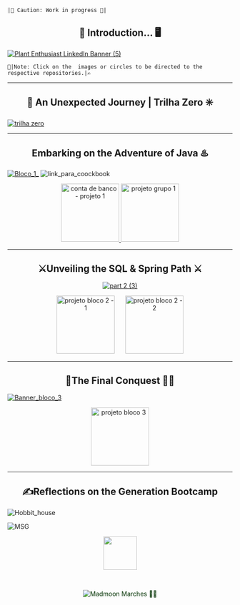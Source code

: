
``|🚨 Caution: Work in progress 🚨| ``



<h2 align="center">🌳 Introduction... 🖥️</h2>
 
[![Plant Enthusiast LinkedIn Banner (5)](https://github.com/caoslourenco/Generation_Bootcamp_Java/assets/18141491/1bed3821-e8c4-4670-85ff-56c69a4016ea)](https://brazil.generation.org/sao-paulo/pessoa-desenvolvedora-web-2/)

``📍|Note: Click on the  images or circles to be directed to the respective repositories.|✍️ ``

***********************************************************************************************************************
<h2 align="center">🚪 An Unexpected Journey | Trilha Zero ✳️</h2>


[![trilha zero](https://github.com/caoslourenco/Generation_Bootcamp_Java/assets/18141491/b6b4d206-ad1c-43db-981c-a312f1ea7477)](https://github.com/caoslourenco/Generation_Bootcamp_Java/tree/main/Trilha_Zero)

***********************************************************************************************************************
<h2 align="center">Embarking on the Adventure of Java ♨️ </h2>
 
[![Bloco_1_](https://github.com/caoslourenco/Generation_Bootcamp_Java/assets/18141491/52b380cb-e5aa-441b-b5fa-c61a03b00f38)](https://github.com/caoslourenco/Generation_Bootcamp_Java/tree/main/Bloco_01)
![link_para_coockbook](https://github.com/caoslourenco/Generation_Bootcamp_Java/assets/18141491/3d5d84d5-52e0-4c97-9288-7673b7319c55)
<p align="center">
  <a href="https://github.com/caoslourenco/contabancaria">
    <img src="https://github.com/caoslourenco/Generation_Bootcamp_Java/assets/18141491/d1800339-5937-4ca1-b23a-c8f06996d805" width="130" alt="conta de banco - projeto 1">
  </a>
  <a href="https://github.com/caoslourenco/contabancaria">
    <img src="https://github.com/caoslourenco/Generation_Bootcamp_Java/assets/18141491/8e5bfcec-11c6-4ded-acd3-1ffa971252ab" width="130" alt="projeto grupo 1">
  </a>
</p>

********************************************************************************************************************************
 <h2 align="center">⚔️Unveiling the SQL & Spring Path ⚔️ </h2>

 <p align="center">
  <a href="https://github.com/caoslourenco/Generation_Bootcamp_Java/tree/main/Bloco_02">
    <img src="https://github.com/caoslourenco/Generation_Bootcamp_Java/assets/18141491/7f2b87d3-fc8f-4236-9110-f1ea1e558b9f" alt="part 2 (3)">
  </a>
</p>
 
<p align="center">
  <a href="https://github.com/caoslourenco/Como_the_llama_GameStore" style="display: inline-block; margin-right: 20px;">
    <img src="https://github.com/caoslourenco/Generation_Bootcamp_Java/assets/18141491/5c41f908-538f-4644-bc73-95c239850c52" width="130" alt="projeto bloco 2 - 1">
  </a>
  <a href="https://github.com/caoslourenco/devExplora" style="display: inline-block;">
    <img src="https://github.com/caoslourenco/Generation_Bootcamp_Java/assets/18141491/a7483913-d439-4f41-b814-e68884e470ac" width="130" alt="projeto bloco 2 - 2">
  </a>
</p>

********************************************************************************************************************************
 <h2 align="center">🏹The Final Conquest 🧙‍♂️</h2>
 

 [![Banner_bloco_3](https://github.com/caoslourenco/Generation_Bootcamp_Java/assets/18141491/4a749720-b8a7-4b3b-827f-233f67f60bd3)](https://github.com/caoslourenco/Generation_Bootcamp_Java/tree/main/Bloco_03)
 

<p align="center">
  <a href="[link_para_projeto_bloco_3]">
    <img src="https://github.com/caoslourenco/Generation_Bootcamp_Java/assets/18141491/b30d0122-b5fb-4779-8508-ad7c2ca0d029" width="130" alt="projeto bloco 3">
  </a>
</p>

<!-- <div align="left">

In the final installment of my journey, I stand at the threshold of React and the realm of the Final Project, yet the path remains obscured, the quest unfinished.

**Access our project:** **🚧 🏗️ 🚧**

### 🌱 About the project
In this chapter of our saga, we embark on a noble endeavor, a platform committed to...

### 🚀 Challenge
As we venture forth, our path is fraught with challenges, yet we press on, determined to overcome...

### 🎯 Our Mission
Our mission is clear: we seek to...

### 💪 Our Vision
Guided by our unwavering vision, we strive to encourage...
</div> 

### 📜 Our Values
Rooted in our principles, our values ​​are...

</div>

-->
********************************************************************************************************************************
 
<h2 align="center">✍️Reflections on the Generation Bootcamp</h2>


![Hobbit_house](https://github.com/caoslourenco/Generation_Bootcamp_Java/assets/18141491/6bf9da58-bccc-46d7-8d0a-9b105e978ac2)
 
![MSG](https://github.com/caoslourenco/Generation_Bootcamp_Java/assets/18141491/7c3f1419-ba61-46b4-a33e-84b9f212bc34)

<p align="center">
  <a href="https://www.linkedin.com/in/camilla-lourenco/">
    <img src="https://github.com/caoslourenco/Generation_Bootcamp_Java/assets/18141491/87a5bad4-0008-48cc-8f9b-c1559a76cf28" width="75">
  </a>
</p>


&nbsp;
<p align="center" style="color: #003100;">
      <img src="https://komarev.com/ghpvc/?username=clouenc&label=Madmoon+marches+🧙‍♂️&color=003100" alt="Madmoon Marches 🧙‍♂️"/>
  </a>
</p>


